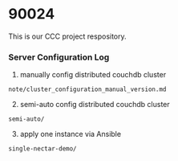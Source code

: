 # 90024

This is our CCC project respository.

### Server Configuration Log

1. manually config distributed couchdb cluster

`note/cluster_configuration_manual_version.md`

2. semi-auto config distributed couchdb cluster

`semi-auto/`

3. apply one instance via Ansible

`single-nectar-demo/`

